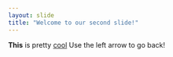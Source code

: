 ```yaml
---
layout: slide
title: "Welcome to our second slide!"
---
```

**This** is pretty [cool](https://www.youtube.com/watch?v=dQw4w9WgXcQ)
Use the left arrow to go back!
